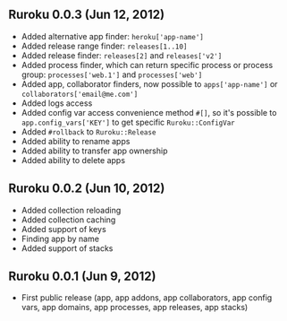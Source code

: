 ## Ruroku 0.0.3 (Jun 12, 2012)

* Added alternative app finder: `heroku['app-name']`
* Added release range finder: `releases[1..10]`
* Added release finder: `releases[2]` and `releases['v2']`
* Added process finder, which can return specific process or process
  group: `processes['web.1']` and `processes['web']`
* Added app, collaborator finders, now possible to `apps['app-name']` or
  `collaborators['email@me.com']`
* Added logs access
* Added config var access convenience method `#[]`, so it's possible to
  `app.config_vars['KEY']` to get specific `Ruroku::ConfigVar`
* Added `#rollback` to `Ruroku::Release`
* Added ability to rename apps
* Added ability to transfer app ownership
* Added ability to delete apps

## Ruroku 0.0.2 (Jun 10, 2012)

* Added collection reloading
* Added collection caching
* Added support of keys
* Finding app by name
* Added support of stacks

## Ruroku 0.0.1 (Jun 9, 2012)

* First public release (app, app addons, app collaborators, app config
  vars, app domains, app processes, app releases, app stacks)
